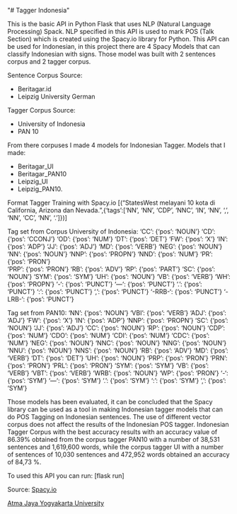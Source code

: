 "# Tagger Indonesia"

This is the basic API in Python Flask that uses NLP (Natural Language Processing) Spack. NLP specified in this API is used to mark POS (Talk Section) which is created using the Spacy.io library for Python. This API can be used for Indonesian, in this project there are 4 Spacy Models that can classify Indonesian with signs. Those model was built with 2 sentences corpus and 2 tagger corpus.

Sentence Corpus Source:
- Beritagar.id
- Leipzig University German

Tagger Corpus Source:
- University of Indonesia
- PAN 10

From there corpuses I made 4 models for Indonesian Tagger. Models that I made:
- Beritagar_UI
- Beritagar_PAN10
- Leipzig_UI
- Leipzig_PAN10.

Format Tagger Training with Spacy.io
[(“StatesWest melayani 10 kota di California, Arizona dan Nevada.”,{‘tags’:[‘NN’, ‘NN’, ‘CDP’, ‘NNC’, ‘IN’, ‘NN’, ‘,’, ‘NN’, ‘CC’, ‘NN’, ‘.’]})]

Tag set from Corpus University of Indonesia:
‘CC’: {‘pos’: ‘NOUN’}
‘CD’: {‘pos’: ‘CCONJ’}
‘OD’: {‘pos’: ‘NUM’}
‘DT’: {‘pos’: ‘DET’}
‘FW’: {‘pos’: ‘X’}
‘IN’: {‘pos’: ‘ADP’}
‘JJ’: {‘pos’: ‘ADJ’}
‘MD’: {‘pos’: ‘VERB’}
‘NEG’: {‘pos’: ‘NOUN’}
‘NN’: {‘pos’: ‘NOUN’}
‘NNP’: {‘pos’: ‘PROPN’}
‘NND’: {‘pos’: ‘NUM’}
‘PR’: {‘pos’: ‘PRON’}	
‘PRP’: {‘pos’: ‘PRON’}
‘RB’: {‘pos’: ‘ADV’}
‘RP’: {‘pos’: ‘PART’}
‘SC’: {‘pos’: ‘NOUN’}
‘SYM’: {‘pos’: ‘SYM’}
‘UH’: {‘pos’: ‘NOUN’}
‘VB’: {‘pos’: ‘VERB’}
‘WH’: {‘pos’: ‘PROPN’}
‘-‘: {‘pos’: ‘PUNCT’}
‘—‘: {‘pos’: ‘PUNCT’}
‘.’: {‘pos’: ‘PUNCT’}
‘:’: {‘pos’: ‘PUNCT’}
‘,’: {‘pos’: ‘PUNCT’}
‘-RRB-‘: {‘pos’: ‘PUNCT’}
‘-LRB-‘: {‘pos’: ‘PUNCT’}

Tag set from PAN10:
‘NN’: {‘pos’: ‘NOUN’}
‘VBI’: {‘pos’: ‘VERB’}
‘ADJ’: {‘pos’: ‘ADJ’}
‘FW’: {‘pos’: ‘X’}
‘IN’: {‘pos’: ‘ADP’}
‘NNP’: {‘pos’: ‘PROPN’}
‘SC’: {‘pos’: ‘NOUN’}
‘JJ’: {‘pos’: ‘ADJ’}
‘CC’: {‘pos’: ‘NOUN’}
‘RP’: {‘pos’: ‘NOUN’}
‘CDP’: {‘pos’: ‘NUM’}
‘CDO’: {‘pos’: ‘NUM’}
‘CDI’: {‘pos’: ‘NUM’}
‘CDC’: {‘pos’: ‘NUM’}
‘NEG’: {‘pos’: ‘NOUN’}
‘NNC’: {‘pos’: ‘NOUN’}
‘NNG’: {‘pos’: ‘NOUN’}
‘NNU’: {‘pos’: ‘NOUN’}
‘NNS’: {‘pos’: ‘NOUN’}
‘RB’: {‘pos’: ‘ADV’}
‘MD’: {‘pos’: ‘VERB’}
‘DT’: {‘pos’: ‘DET’}
‘UH’: {‘pos’: ‘NOUN’}
‘PRP’: {‘pos’: ‘PRON’}
‘PRN’: {‘pos’: ‘PRON’}
‘PRL’: {‘pos’: ‘PRON’}
‘SYM’: {‘pos’: ‘SYM’}
‘VB’: {‘pos’: ‘VERB’}
‘VBT’: {‘pos’: ‘VERB’}
‘WRB’: {‘pos’: ‘NOUN’}
‘WP’: {‘pos’: ‘PRON’}
‘-‘: {‘pos’: ‘SYM’}
‘—‘: {‘pos’: ‘SYM’}
‘.’: {‘pos’: ‘SYM’}
‘:’: {‘pos’: ‘SYM’}
‘,’: {‘pos’: ‘SYM’}

Those models has been evaluated, it can be concluded that the Spacy library can be used as a tool in making Indonesian tagger models that can do POS Tagging on Indonesian sentences. The use of different vector corpus does not affect the results of the Indonesian POS tagger. Indonesian Tagger Corpus with the best accuracy results with an accuracy value of 86.39% obtained from the corpus tagger PAN10 with a number of 38,531 sentences and 1,619,600 words, while the corpus tagger UI with a number of sentences of 10,030 sentences and 472,952 words obtained an accuracy of 84,73 %.

To used this API you can run:
[flask run]
  
Source:
[Spacy.io](https://spacy.io/)

[Atma Jaya Yogyakarta University](https://uajy.ac.id/)

